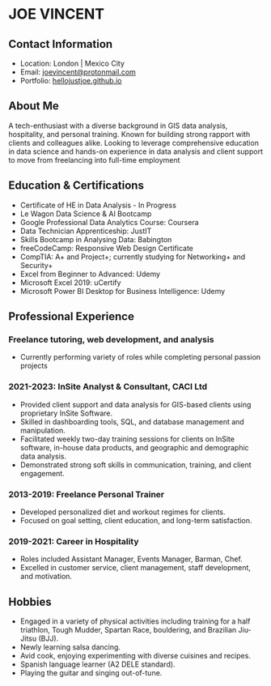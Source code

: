 # JOE VINCENT

## Contact Information
- Location: London | Mexico City
- Email: [joevincent@protonmail.com](mailto:joevincent@protonmail.com)
- Portfolio: [hellojustjoe.github.io](https://hellojustjoe.github.io)

## About Me
A tech-enthusiast with a diverse background in GIS data analysis, hospitality, and personal training. Known for building strong rapport with clients and colleagues alike. Looking to leverage comprehensive education in data science and hands-on experience in data analysis and client support to move from freelancing into full-time employment

## Education & Certifications

- Certificate of HE in Data Analysis - In Progress
- Le Wagon Data Science & AI Bootcamp
- Google Professional Data Analytics Course: Coursera
- Data Technician Apprenticeship: JustIT
- Skills Bootcamp in Analysing Data: Babington
- freeCodeCamp: Responsive Web Design Certificate
- CompTIA: A+ and Project+; currently studying for Networking+ and Security+
- Excel from Beginner to Advanced: Udemy
- Microsoft Excel 2019: uCertify
- Microsoft Power BI Desktop for Business Intelligence: Udemy

## Professional Experience

### Freelance tutoring, web development, and analysis
- Currently performing variety of roles while completing personal passion projects

### 2021-2023: InSite Analyst & Consultant, CACI Ltd
- Provided client support and data analysis for GIS-based clients using proprietary InSite Software.
- Skilled in dashboarding tools, SQL, and database management and manipulation.
- Facilitated weekly two-day training sessions for clients on InSite software, in-house data products, and geographic and demographic data analysis.
- Demonstrated strong soft skills in communication, training, and client engagement.

### 2013-2019: Freelance Personal Trainer
- Developed personalized diet and workout regimes for clients.
- Focused on goal setting, client education, and long-term satisfaction.

### 2019-2021: Career in Hospitality
- Roles included Assistant Manager, Events Manager, Barman, Chef.
- Excelled in customer service, client management, staff development, and motivation.


## Hobbies
- Engaged in a variety of physical activities including training for a half triathlon, Tough Mudder, Spartan Race, bouldering, and Brazilian Jiu-Jitsu (BJJ).
- Newly learning salsa dancing.
- Avid cook, enjoying experimenting with diverse cuisines and recipes.
- Spanish language learner (A2 DELE standard).
- Playing the guitar and singing out-of-tune.
